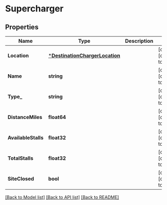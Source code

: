 # Supercharger

## Properties
Name | Type | Description | Notes
------------ | ------------- | ------------- | -------------
**Location** | [***DestinationChargerLocation**](DestinationCharger_location.md) |  | [optional] [default to null]
**Name** | **string** |  | [optional] [default to null]
**Type_** | **string** |  | [optional] [default to null]
**DistanceMiles** | **float64** |  | [optional] [default to null]
**AvailableStalls** | **float32** |  | [optional] [default to null]
**TotalStalls** | **float32** |  | [optional] [default to null]
**SiteClosed** | **bool** |  | [optional] [default to null]

[[Back to Model list]](../README.md#documentation-for-models) [[Back to API list]](../README.md#documentation-for-api-endpoints) [[Back to README]](../README.md)


